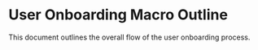 # User Onboarding Macro Outline

This document outlines the overall flow of the user onboarding process. 